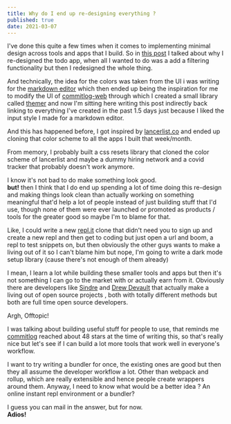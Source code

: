 ```yaml
---
title: Why do I end up re-designing everything ?
published: true
date: 2021-03-07
---
```


I've done this quite a few times when it comes to implementing minimal design across tools and apps that I build. So in
[this post](/posts/20210305-UI-Overhaul.html) I talked about why I re-designed the todo app, when all I wanted to do was a add a filtering
functionality but then I redesigned the whole thing.

And technically, the idea for the colors was taken from the UI i was writing for the [markdown editor](https://mark.reaper.im) which then ended up
being the inspiration for me to modify the UI of [commitlog-web](https://commitlog-web.herokuapp.com) through which I created a small library called
[themer](https://themer.reaper.im) and now I'm sitting here writing this post indirectly back linking to everything I've created in the past 1.5 days
just because I liked the input style I made for a markdown editor.

And this has happened before, I got inspired by [lancerlist.co](https://lancerlist.co/) and ended up cloning that color scheme to all the apps I built
that week/month.

From memory, I probably built a css resets library that cloned the color scheme of lancerlist and maybe a dummy hiring network and a covid tracker
that probably doesn't work anymore.

I know it's not bad to do make something look good.  
**but!** then I think that I do end up spending a lot of time doing this re-design and making things look clean than actually working on something
meaningful that'd help a lot of people instead of just building stuff that I'd use, though none of them were ever launched or promoted as products /
tools for the greater good so maybe I'm to blame for that.

Like, I could write a new [repl.it](https://repl.it/) clone that didn't need you to sign up and create a new repl and then get to coding but just open
a url and boom, a repl to test snippets on, but then obviously the other guys wants to make a living out of it so I can't blame him but nope, I'm
going to write a dark mode setup library (cause there's not enough of them already)

I mean, I learn a lot while building these smaller tools and apps but then it's not something I can go to the market with or actually earn from it.
Obviously there are developers like [Sindre](https://github.com/sindresorhus) and [Drew Devault](https://drewdevault.com/) that actually make a living
out of open source projects , both with totally different methods but both are full time open source developers.

Argh, Offtopic!

I was talking about building useful stuff for people to use, that reminds me [commitlog](https://github.com/barelyhuman/commitlog) reached about 48
stars at the time of writing this, so that's really nice but let's see if I can build a lot more tools that work well in everyone's workflow.

I want to try writing a bundler for once, the existing ones are good but then they all assume the developer workflow a lot. Other than webpack and
rollup, which are really extensible and hence people create wrappers around them. Anyway, I need to know what would be a better idea ? An online
instant repl environment or a bundler?

I guess you can mail in the answer, but for now.  
**Adios!**
